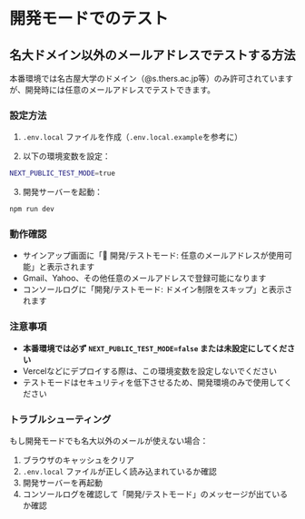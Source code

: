 # 開発モードでのテスト

## 名大ドメイン以外のメールアドレスでテストする方法

本番環境では名古屋大学のドメイン（@s.thers.ac.jp等）のみ許可されていますが、開発時には任意のメールアドレスでテストできます。

### 設定方法

1. `.env.local` ファイルを作成（`.env.local.example`を参考に）

2. 以下の環境変数を設定：
```bash
NEXT_PUBLIC_TEST_MODE=true
```

3. 開発サーバーを起動：
```bash
npm run dev
```

### 動作確認

- サインアップ画面に「🔧 開発/テストモード: 任意のメールアドレスが使用可能」と表示されます
- Gmail、Yahoo、その他任意のメールアドレスで登録可能になります
- コンソールログに「開発/テストモード: ドメイン制限をスキップ」と表示されます

### 注意事項

- **本番環境では必ず `NEXT_PUBLIC_TEST_MODE=false` または未設定にしてください**
- Vercelなどにデプロイする際は、この環境変数を設定しないでください
- テストモードはセキュリティを低下させるため、開発環境のみで使用してください

### トラブルシューティング

もし開発モードでも名大以外のメールが使えない場合：

1. ブラウザのキャッシュをクリア
2. `.env.local` ファイルが正しく読み込まれているか確認
3. 開発サーバーを再起動
4. コンソールログを確認して「開発/テストモード」のメッセージが出ているか確認
